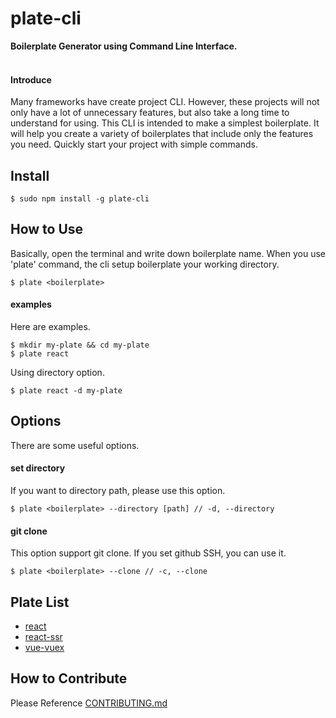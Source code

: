 # plate-cli
**Boilerplate Generator using Command Line Interface.** <br><br>

#### Introduce
Many frameworks have create project CLI. However, these projects will not only have a lot of unnecessary features, but also take a long time to understand for using.
This CLI is intended to make a simplest boilerplate. It will help you create a variety of boilerplates that include only the features you need.
Quickly start your project with simple commands.

## Install
```
$ sudo npm install -g plate-cli
```

## How to Use
Basically, open the terminal and write down boilerplate name. When you use 'plate' command, the cli setup boilerplate your working directory.
```
$ plate <boilerplate>
```

#### examples
Here are examples.
```
$ mkdir my-plate && cd my-plate
$ plate react

```
Using directory option.
```
$ plate react -d my-plate
```

## Options
There are some useful options.

#### set directory
If you want to directory path, please use this option.
```
$ plate <boilerplate> --directory [path] // -d, --directory
```

#### git clone
This option support git clone. If you set github SSH, you can use it.
```
$ plate <boilerplate> --clone // -c, --clone
```

## Plate List
- [react](https://github.com/haegul/react-boilerplate)
- [react-ssr](https://github.com/haegul/react-ssr-boilerplate)
- [vue-vuex](https://github.com/haegul/vue-vuex-boilerplate)

## How to Contribute
Please Reference [CONTRIBUTING.md](https://github.com/haegul/plate-cli/blob/master/CONTRIBUTING.md)